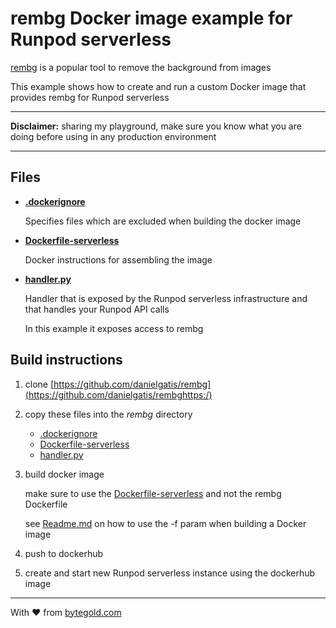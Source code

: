 # rembg Docker image example for Runpod serverless

[rembg](https://github.com/danielgatis/rembg) is a popular tool to remove the background from images

This example shows how to create and run a custom Docker image that provides rembg for Runpod serverless

---

**Disclaimer:** sharing my playground, make sure you know what you are doing before using in any production environment

---

## Files

* **[.dockerignore](.dockerignore)**

  Specifies files which are excluded when building the docker image
* **[Dockerfile-serverless](Dockerfile-serverless)**

  Docker instructions for assembling the image
* **[handler.py](handler.py)**

  Handler that is exposed by the Runpod serverless infrastructure and that handles your Runpod API calls

  In this example it exposes access to rembg

## Build instructions

1. clone [https://github.com/danielgatis/rembg](https://github.com/danielgatis/rembghttps:/)

1. copy these files into the *rembg* directory

   * [.dockerignore](.dockerignore)
   * [Dockerfile-serverless](Dockerfile-serverless)
   * [handler.py](handler.py)

1. build docker image

   make sure to use the [Dockerfile-serverless](Dockerfile-serverless) and not the rembg Dockerfile

   see [Readme.md](../README.md) on how to use the -f param when building a Docker image

1. push to dockerhub

1. create and start new Runpod serverless instance using the dockerhub image

---

With ❤️ from [bytegold.com](https://bytegold.com)